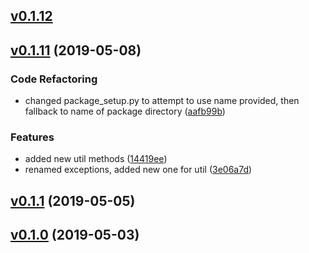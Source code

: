 <a name="v0.1.12"></a>
## [v0.1.12](https://github.com/alexseitsinger/package_controller/compare/v0.1.11...v0.1.12)


<a name="v0.1.11"></a>
## [v0.1.11](https://github.com/alexseitsinger/package_controller/compare/v0.1.1...v0.1.11) (2019-05-08)

### Code Refactoring
- changed package_setup.py to attempt to use name provided, then fallback to name of package directory ([aafb99b](https://github.com/alexseitsinger/package_controller/commit/aafb99bdaa9534d812dfe23600999179069f19f5))

### Features
- added new util methods ([14419ee](https://github.com/alexseitsinger/package_controller/commit/14419ee642237e1d5f44114c8b729abcf406caf3))
- renamed exceptions, added new one for util ([3e06a7d](https://github.com/alexseitsinger/package_controller/commit/3e06a7dff00b6436472f8297ca65369071d90a91))


<a name="v0.1.1"></a>
## [v0.1.1](https://github.com/alexseitsinger/package_controller/compare/v0.1.0...v0.1.1) (2019-05-05)


<a name="v0.1.0"></a>
## [v0.1.0](https://github.com/alexseitsinger/package_controller/compare/0609384cdfe7aaa9eb45c32fce00b9d9b58694bb...v0.1.0) (2019-05-03)


